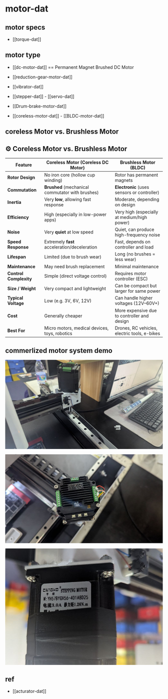 
# motor-dat

## motor specs 

- [[torque-dat]]

## motor type 

- [[dc-motor-dat]] == Permanent Magnet Brushed DC Motor

- [[reduction-gear-motor-dat]]

- [[vibrator-dat]]

- [[stepper-dat]] - [[servo-dat]]

- [[Drum-brake-motor-dat]]

- [[coreless-motor-dat]] - [[BLDC-motor-dat]]

## coreless Motor vs. Brushless Motor

## ⚙️ Coreless Motor vs. Brushless Motor

| Feature             | Coreless Motor (Coreless DC Motor)             | Brushless Motor (BLDC)                          |
|---------------------|------------------------------------------------|-------------------------------------------------|
| **Rotor Design**    | No iron core (hollow cup winding)              | Rotor has permanent magnets                     |
| **Commutation**     | **Brushed** (mechanical commutator with brushes) | **Electronic** (uses sensors or controller)   |
| **Inertia**         | Very **low**, allowing fast response           | Moderate, depending on design                   |
| **Efficiency**      | High (especially in low-power apps)            | Very high (especially at medium/high power)     |
| **Noise**           | Very **quiet** at low speed                    | Quiet, can produce high-frequency noise         |
| **Speed Response**  | Extremely **fast** acceleration/deceleration   | Fast, depends on controller and load            |
| **Lifespan**        | Limited (due to brush wear)                    | Long (no brushes = less wear)                   |
| **Maintenance**     | May need brush replacement                     | Minimal maintenance                             |
| **Control Complexity** | Simple (direct voltage control)            | Requires motor controller (ESC)                 |
| **Size / Weight**   | Very compact and lightweight                   | Can be compact but larger for same power        |
| **Typical Voltage** | Low (e.g. 3V, 6V, 12V)                          | Can handle higher voltages (12V–60V+)           |
| **Cost**            | Generally cheaper                              | More expensive due to controller and design     |
| **Best For**        | Micro motors, medical devices, toys, robotics  | Drones, RC vehicles, electric tools, e-bikes    |


## commerlized motor system demo 

![](2025-04-02-17-27-39.png)

![](2025-04-02-17-27-47.png)

![](2025-04-02-17-28-34.png)


## ref 

- [[acturator-dat]]